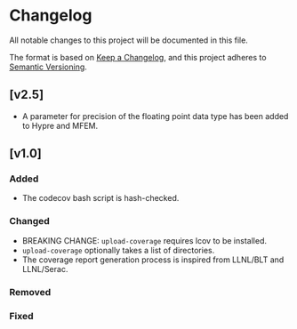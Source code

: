 # Changelog

All notable changes to this project will be documented in this file.

The format is based on [Keep a Changelog](https://keepachangelog.com/en/1.0.0/),
and this project adheres to [Semantic Versioning](https://semver.org/spec/v2.0.0.html).

## [v2.5]

- A parameter for precision of the floating point data type has been added to Hypre and MFEM.

## [v1.0]

### Added

- The codecov bash script is hash-checked.

### Changed

- BREAKING CHANGE: `upload-coverage` requires lcov to be installed.
- `upload-coverage` optionally takes a list of directories.
- The coverage report generation process is inspired from LLNL/BLT and LLNL/Serac.

### Removed

### Fixed
